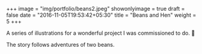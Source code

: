 +++
image = "img/portfolio/beans2.jpeg"
showonlyimage = true
draft = false
date = "2016-11-05T19:53:42+05:30"
title = "Beans and Hen"
weight = 5
+++

A series of illustrations for a wonderful project I was commissioned to do. 🌱
<!--more-->

The story follows adventures of two beans.
